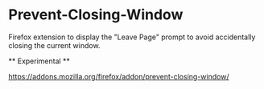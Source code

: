 # Prevent-Closing-Window
Firefox extension to display the "Leave Page" prompt to avoid accidentally closing the current window.

** Experimental **

https://addons.mozilla.org/firefox/addon/prevent-closing-window/ 
